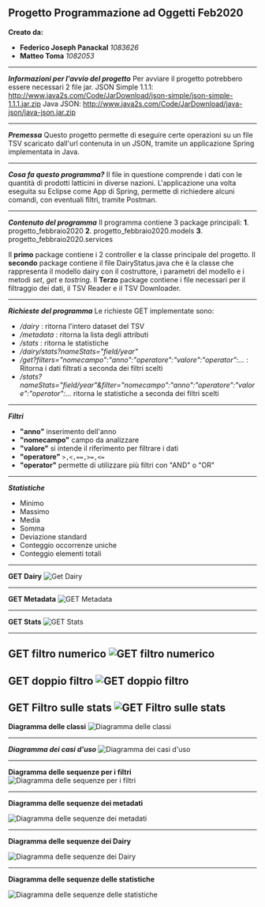
## Progetto Programmazione ad Oggetti Feb2020
**Creato da:**
 - **Federico Joseph Panackal** *1083626*
 - **Matteo Toma** *1082053*
___ 
***Informazioni per l'avvio del progetto***
Per avviare il progetto potrebbero essere necessari 2 file jar.
JSON Simple 1.1.1: http://www.java2s.com/Code/JarDownload/json-simple/json-simple-1.1.1.jar.zip
Java JSON: http://www.java2s.com/Code/JarDownload/java-json/java-json.jar.zip

___
***Premessa***
 Questo progetto permette di eseguire certe operazioni su un file TSV scaricato dall'url contenuta in un JSON, tramite un applicazione Spring implementata in Java.
___
***Cosa fa questo programma?***
Il file in questione comprende i dati con le quantità di prodotti latticini in diverse nazioni.
L'applicazione una volta eseguita su Eclipse come App di Spring, permette di richiedere alcuni comandi, con eventuali filtri, tramite Postman.
  ___
  ***Contenuto del programma***
Il programma contiene 3 package principali:
**1**. progetto_febbraio2020
**2**. progetto_febbraio2020.models
**3**. progetto_febbraio2020.services
 
 Il **primo** package contiene i 2 controller e la classe principale del progetto.
 Il **secondo** package contiene il file DairyStatus.java che è la classe che rappresenta il modello dairy con il costruttore, i parametri del modello e i metodi *set*, *get* e *tostring*.
 Il **Terzo** package contiene i file necessari per il filtraggio dei dati, il TSV Reader e il TSV Downloader.
 ___
 ***Richieste del programma***
Le richieste GET implementate sono:
 - */dairy* : ritorna l'intero dataset del TSV
 - */metadata* : ritorna la lista degli attributi
 - */stats* : ritorna le statistiche
 - */dairy/stats?nameStats="field/year"*
 -    */get?filters="nomecampo":"anno":"operatore":"valore":"operator":...*  : Ritorna i dati filtrati a seconda dei filtri scelti
-   */stats?nameStats="field/year"&filter="nomecampo":"anno":"operatore":"valore":"operator":...*  ritorna le statistiche a seconda dei filtri scelti
___
***Filtri***
-   **"anno"**  inserimento dell'anno
 -   **"nomecampo"**  campo da analizzare
-    **"valore"**  si intende il riferimento per filtrare i dati
-   **"operatore"**   `>,<,==,>=,<=`
-   **"operator"**  permette di utilizzare più filtri con "AND" o "OR"
___
***Statistiche***
-   Minimo
-   Massimo
-   Media
-   Somma
-   Deviazione standard
-   Conteggio occorrenze uniche
-   Conteggio elementi totali
___
**GET Dairy**
![Get Dairy](https://i.imgur.com/oHunutt.png)
___
**GET Metadata**
![GET Metadata](https://imgur.com/K5NpTYU.png)
___
**GET Stats**
![GET Stats](https://imgur.com/qIA6K1H.png)
___
**GET filtro numerico**
![GET filtro numerico](https://imgur.com/3IC0PTS.png)
---
**GET  doppio filtro**
![GET  doppio filtro](https://imgur.com/GzGc3yW.png)
--
**GET Filtro sulle stats**
![GET Filtro sulle stats](https://imgur.com/C9fVoPY.png)
--
**Diagramma delle classi**
![Diagramma delle classi](https://i.imgur.com/K8ixPsI.png)
___
***Diagramma dei casi d'uso***
![Diagramma dei casi d'uso](https://imgur.com/CEydlYF.png)
___
**Diagramma delle sequenze per i filtri**
![Diagramma delle sequenze per i filtri](https://imgur.com/1BRIP3l.png)
___
**Diagramma delle sequenze dei metadati**

![Diagramma delle sequenze dei metadati](https://i.imgur.com/LYWvBYk.png)
___
**Diagramma delle sequenze dei Dairy**

![Diagramma delle sequenze dei Dairy](https://imgur.com/7qZbjeU.png)

___
**Diagramma delle sequenze delle statistiche**

![Diagramma delle sequenze delle statistiche](https://imgur.com/2lMCdLx.png)
